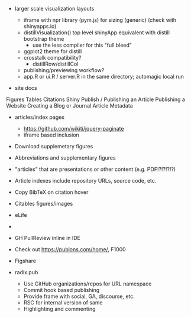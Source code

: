 
- larger scale visualization layouts
    - iframe with npr library (pym.js) for sizing (generic) (check with shinyapps.io)
    - distillVisualization() top level shinyApp equivalent with distill bootstrap theme 
       - use the less compiler for this
    "full bleed"
    - ggplot2 theme for distill
    - crosstalk compatibility?
        - distillRow/distillCol
    - publishing/previewing workflow?
    - app.R or ui.R / server.R in the same directory; automagic local run

- site docs

Figures Tables Citations Shiny Publish \/  <ghicon>
                                Publishing an Article
                                Publishing a Website
                                Creating a Blog or Journal
                                Article Metadata 
                                
- articles/index pages
    - https://github.com/wikiti/jquery-paginate
    - iframe based inclusion

- Download supplemetary figures
- Abbreviations and supplementary figures
- "articles" that are presentations or other content (e.g. PDF!?!?!?!?)
- Article indexes include repository URLs, source code, etc.
- Copy BibTeX on citation hover

- Citables figures/images

- eLife
- 

- GH PullReview inline in IDE

- Check out https://publons.com/home/, F1000

- Figshare


- radix.pub
    - Use GitHub organizations/repos for URL namespace
    - Commit hook based publishing
    - Provide frame with social, GA, discourse, etc.
    - RSC for internal version of same
    - Highlighting and commenting
    
    
    
